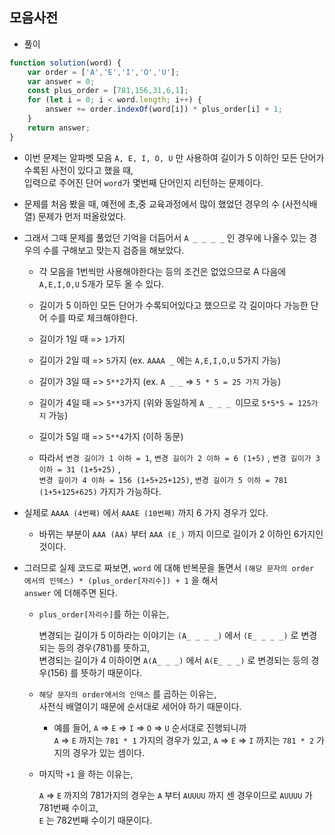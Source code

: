 ## 모음사전    
- 풀이    

```javascript     
function solution(word) {
    var order = ['A','E','I','O','U'];
    var answer = 0;
    const plus_order = [781,156,31,6,1];
    for (let i = 0; i < word.length; i++) {
        answer += order.indexOf(word[i]) * plus_order[i] + 1;
    }
    return answer;
}
```     
- 이번 문제는 알파벳 모음 `A, E, I, O, U` 만 사용하여 길이가 5 이하인 모든 단어가 수록된 사전이 있다고 했을 때,     
  입력으로 주어진 단어 `word`가 몇번째 단어인지 리턴하는 문제이다.    
  
- 문제를 처음 봤을 때, 예전에 초,중 교육과정에서 많이 했었던 경우의 수 (사전식배열) 문제가 먼저 떠올랐었다.    
- 그래서 그때 문제를 풀었던 기억을 더듬어서 `A _ _ _ _` 인 경우에 나올수 있는 경우의 수를 구해보고 맞는지 검증을 해보았다.    
  
  - 각 모음을 1번씩만 사용해야한다는 등의 조건은 없었으므로 A 다음에 `A,E,I,O,U` 5개가 모두 올 수 있다.    
  - 길이가 5 이하인 모든 단어가 수록되어있다고 했으므로 각 길이마다 가능한 단어 수를 따로 체크해야한다.   

  - 길이가 1일 때 => `1`가지    
  - 길이가 2일 때 => `5`가지 (ex. `AAAA _` 에는 `A,E,I,O,U` 5가지 가능)     
  - 길이가 3일 때 => `5**2`가지 (ex. `A _ _` => `5 * 5 = 25 가지` 가능)    
  - 길이가 4일 때 => `5**3`가지 (위와 동일하게 `A _ _ _ `이므로 `5*5*5 = 125가지` 가능)     
  - 길이가 5일 때 => `5**4`가지 (이하 동문)      
  
  - 따라서 `변경 길이가 1 이하 = 1`, `변경 길이가 2 이하 = 6 (1+5)` , `변경 길이가 3 이하 = 31 (1+5+25)` ,     
    `변경 길이가 4 이하 = 156 (1+5+25+125)`, `변경 길이가 5 이하 = 781 (1+5+125+625)` 가지가 가능하다.    
    
- 실제로 `AAAA (4번째)` 에서 `AAAE (10번째)` 까지 6 가지 경우가 있다.    
  - 바뀌는 부분이 `AAA (AA)` 부터 `AAA (E_)` 까지 이므로 길이가 2 이하인 6가지인 것이다.    

- 그러므로 실제 코드로 짜보면, `word` 에 대해 반복문을 돌면서 `(해당 문자의 order 에서의 인덱스) * (plus_order[자리수]) + 1` 을 해서    
  `answer` 에 더해주면 된다.     
  
  - `plus_order[자리수]`를 하는 이유는,     
  
    변경되는 길이가 5 이하라는 이야기는 `(A_ _ _ _)` 에서 `(E_ _ _ _)` 로 변경되는 등의 경우(781)를 뜻하고,  
    변경되는 길이가 4 이하이면 `A(A_ _ _)` 에서 `A(E_ _ _)` 로 변경되는 등의 경우(156) 를 뜻하기 때문이다.      
    
  - `해당 문자의 order에서의 인덱스` 를 곱하는 이유는,    
    사전식 배열이기 때문에 순서대로 세어야 하기 때문이다.    
    
    - 예를 들어, `A` => `E` => `I` => `O` => `U` 순서대로 진행되니까     
      `A` => `E` 까지는 `781 * 1` 가지의 경우가 있고, `A` => `E` => `I` 까지는 `781 * 2` 가지의 경우가 있는 셈이다.       
      
      
   - 마지막 `+1` 을 하는 이유는,    
     
     `A` => `E` 까지의 781가지의 경우는 `A` 부터 `AUUUU` 까지 센 경우이므로 `AUUUU` 가 781번째 수이고,     
     `E` 는 782번째 수이기 때문이다.   
     
 
